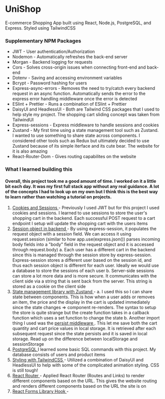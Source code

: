 # UniShop

E-commerce Shopping App built using React, Node.js, PostgreSQL, and Express. Styled using TailwindCSS



### Supplementary NPM Packages

- JWT - User authentication/Authorization
- Nodemon - Automatically refreshes the back-end server
- Morgan - Backend logging for requests
- Cors - Solves cross-origin issues when connecting front-end and back-end
- Dotenv - Saving and accessing environment variables
- Bcrypt - Password hashing for users
- Express-async-errors - Removes the need to try/catch every backend request in an async function. Automatically sends the error to the express error handling middleware once the error is detected
- ESlint + Prettier - Runs a combination of ESlint + Prettier 
- DaisyUI and HeadlessUI - Both are Tailwind CSS packages that I used to help style my project. The shopping cart sliding concept was taken from TailwindUI
- Express-sessions - Express middleware to handle sessions and cookies 
- Zustand - My first time using a state management tool such as Zustand. I wanted to use something to share state across components. I considered other tools such as Redux but ultimately decided to use Zustand because of its simple iterface and its cute bear. The website for it is also amazing 
 - React-Router-Dom - Gives routing capabilites on the website 


### What I learned building this 

#### Overall, this project took me a good amount of time. I worked on it a little bit each day. It was my first full stack app without any real guidance. A lot of the concepts I had to look up on my own but I think this is the best way to learn rather than watching a tutorial on projects.  

1. <ins> Cookies and Sessions </ins> - Previously I used JWT but for this project I used cookies and sessions. I learned to use sessions to store the user's shopping cart in the backend. Each successful POST request to a cart endpoint I setup will update the shopping cart with the users items
2. <ins> Session object in backend </ins> - By using express-session, it populates the request object with a session field. We can access it using request.session (similar to how app.use(express.json()) parses incoming body fields into a "body" field in the request object and it is accessed through request.body)
  a. Each user has a different cart in the backend since this is managed through the session store by express-session. Express-session stores a different user based on the session id, and thus each session object is different for each user. Ideally we would use a database to store the sessions of each user
  b. Server-side sessions can store a lot more data and is more secure. It communicates with the client side via a string that is sent back from the server. This string is stored as a cookie on the client side 
3. <ins> State management library with Zustand </ins> - 
  a. I used this so I can share state between components. This is how when a user adds or removes an item, the price and the display in the cart is updated immediately since the state changes => component re-renders. The syntax to setup the store is quite strange but the create function takes in a callback function which uses a set function to change the state
  b. Another import thing I used was the <ins>persist  middleware </ins>. This let me save both the cart quantity and cart price values in local storage. It is retrieved after each subsequent request since the state persists and it is saved in local storage. Read up on the difference between localStorage and sessionStorage  
4. <ins> PostgreSQL </ins> I learned some basic SQL commands with this project. My database consists of users and product items 
5. <ins> Styling with TailwindCSS </ins> - Utilized a combination of DaisyUI and HeadlessUI to help with some of the complicated animation styling. CSS is still tough!
6. <ins> React Router </ins> - Applied React Router (Routes and Links) to render different components based on the URL. This gives the website routing and renders different components based on the URL the site is on
7. <ins> React Forms Library Hook </ins> - 